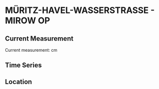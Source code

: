 # MÜRITZ-HAVEL-WASSERSTRASSE - MIROW OP

## Current Measurement

Current measurement: <Value topic="rivers/pegel-online/MHW/MIROW OP/measurementValue"/> cm

## Time Series

<TimeSeries topic="rivers/pegel-online/MHW/MIROW OP/measurementValue" period="week" />

## Location

<WorldMap>
  <Marker lat="53.27254545132146" lon="12.800241209621145" labelTopic="rivers/pegel-online/MHW/MIROW OP" />
</WorldMap>
